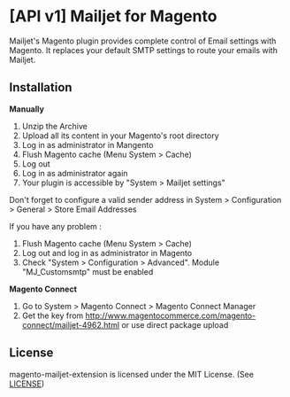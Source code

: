 [API v1] Mailjet for Magento
=====================

Mailjet's Magento plugin provides complete control of Email settings with Magento.
It replaces your default SMTP settings to route your emails with Mailjet.


Installation
------------

**Manually**

1. Unzip the Archive
2. Upload all its content in your Magento's root directory
3. Log in as administrator in Mangento
4. Flush Magento cache (Menu System > Cache)
5. Log out
6. Log in as administrator again
7. Your plugin is accessible by "System > Mailjet settings"

Don't forget to configure a valid sender address in System > Configuration > General > Store Email Addresses

If you have any problem :

1. Flush Magento cache (Menu System > Cache)
2. Log out and log in as administrator in Magento
3. Check "System > Configuration > Advanced". Module "MJ_Customsmtp" must be enabled


**Magento Connect**

1. Go to System > Magento Connect > Magento Connect Manager
2. Get the key from http://www.magentocommerce.com/magento-connect/mailjet-4962.html or use direct package upload


License
-------

magento-mailjet-extension is licensed under the MIT License. (See [LICENSE](LICENSE.md))
